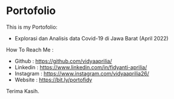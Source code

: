 # Portofolio
This is my Portofolio:
* Explorasi dan Analisis data Covid-19 di Jawa Barat (April 2022)

How To Reach Me :
* Github : https://github.com/vidyaaprilia/
* Linkedin : https://www.linkedin.com/in/fidyanti-aprilia/
* Instagram : https://www.instagram.com/vidyaaprilia26/
* Website : https://bit.ly/portofidy

Terima Kasih.
